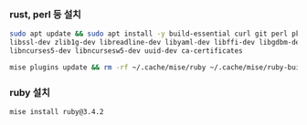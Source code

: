 ### rust, perl 등 설치

```bash
sudo apt update && sudo apt install -y build-essential curl git perl pkg-config autoconf bison rustc cargo \
libssl-dev zlib1g-dev libreadline-dev libyaml-dev libffi-dev libgdbm-dev libdb-dev \
libncurses5-dev libncursesw5-dev uuid-dev ca-certificates
```

```bash
mise plugins update && rm -rf ~/.cache/mise/ruby ~/.cache/mise/ruby-build
```

### ruby 설치

```bash
mise install ruby@3.4.2
```